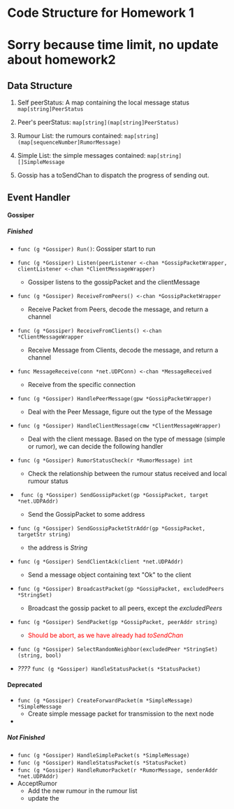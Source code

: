 # Code Structure for Homework 1
# Sorry because time limit, no update about homework2
## Data Structure
1. Self peerStatus: A map containing the local message status ```map[string]PeerStatus```

2. Peer's peerStatus: ```map[string](map[string]PeerStatus) ```
3. Rumour List: the rumours contained: ``` map[string](map[sequenceNumber]RumorMessage) ```
4. Simple List: the simple messages contained: ``` map[string][]SimpleMessage ```
5. Gossip has a toSendChan to dispatch the progress of sending out.


## Event Handler
#### Gossiper
##### Finished
- ``` func (g *Gossiper) Run() ```:
Gossiper start to run
- ``` func (g *Gossiper) Listen(peerListener <-chan *GossipPacketWrapper, clientListener <-chan *ClientMessageWrapper)  ```
	- Gossiper listens to the gossipPacket and the clientMessage
- ```func (g *Gossiper) ReceiveFromPeers() <-chan *GossipPacketWrapper ```
	- Receive Packet from Peers, decode the message, and return a channel
- ```func (g *Gossiper) ReceiveFromClients() <-chan *ClientMessageWrapper```
	- Receive Message from Clients, decode the message, and return a channel
- ``` func MessageReceive(conn *net.UDPConn) <-chan *MessageReceived ```
	- Receive from the specific connection
- ``` func (g *Gossiper) HandlePeerMessage(gpw *GossipPacketWrapper) ```
	-  Deal with the Peer Message, figure out the type of the Message
- ``` func (g *Gossiper) HandleClientMessage(cmw *ClientMessageWrapper) ```
	- Deal with the client message. Based on the type of message (simple or rumor), we can decide the following handler
- ``` func (g *Gossiper) RumorStatusCheck(r *RumorMessage) int ```
	- Check the relationship between the rumour status received and local rumour status

- ``` func (g *Gossiper) SendGossipPacket(gp *GossipPacket, target *net.UDPAddr)```
	- Send the GossipPacket to some address
- ```func (g *Gossiper) SendGossipPacketStrAddr(gp *GossipPacket, targetStr string)```
	- the address is _String_
- ``` func (g *Gossiper) SendClientAck(client *net.UDPAddr) ```
	- Send a message object containing text "Ok" to the client 
- ``` func (g *Gossiper) BroadcastPacket(gp *GossipPacket, excludedPeers *StringSet) ```
	- Broadcast the gossip packet to all peers, except the _excludedPeers_
- ``` func (g *Gossiper) SendPacket(gp *GossipPacket, peerAddr string) ```
	- <span style="color:red"> Should be abort, as we have already had _toSendChan_</span>
- ``` func (g *Gossiper) SelectRandomNeighbor(excludedPeer *StringSet) (string, bool) ```
-  *????* ``` func (g *Gossiper) HandleStatusPacket(s *StatusPacket) ```

#### Deprecated
- ```func (g *Gossiper) CreateForwardPacket(m *SimpleMessage) *SimpleMessage```
	- Create simple message packet for transmission to the next node
- 

##### Not Finished
- ```func (g *Gossiper) HandleSimplePacket(s *SimpleMessage) ```
- ```func (g *Gossiper) HandleStatusPacket(s *StatusPacket)```
- ``` func (g *Gossiper) HandleRumorPacket(r *RumorMessage, senderAddr *net.UDPAddr) ```
- AcceptRumor
	- Add the new rumour in the rumour list
	- update the 


